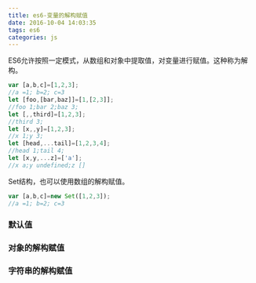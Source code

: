 ```yaml
---
title: es6-变量的解构赋值
date: 2016-10-04 14:03:35
tags: es6
categories: js
---
```

ES6允许按照一定模式，从数组和对象中提取值，对变量进行赋值。这种称为解构。
<!-- more -->
```javascript
var [a,b,c]=[1,2,3];
//a =1; b=2; c=3
let [foo,[bar,baz]]=[1,[2,3]];
//foo 1;bar 2;baz 3;
let [,,third]=[1,2,3];
//third 3;
let [x,,y]=[1,2,3];
//x 1;y 3;
let [head,...tail]=[1,2,3,4];
//head 1;tail 4;
let [x,y,...z]=['a'];
//x a;y undefined;z []
```
Set结构，也可以使用数组的解构赋值。
```javascript
var [a,b,c]=new Set([1,2,3]);
//a =1; b=2; c=3
```
### 默认值
### 对象的解构赋值
### 字符串的解构赋值
